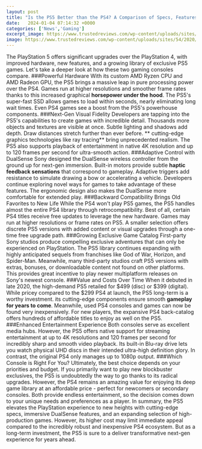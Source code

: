 ```yaml
---
layout: post
title: "Is the PS5 Better than the PS4? A Comparison of Specs, Features, and Games"
date:   2024-01-04 07:14:32 +0000
categories: ['News','Gaming']
excerpt_image: https://www.trustedreviews.com/wp-content/uploads/sites/54/2020/07/vs-ps4vsps5_.png
image: https://www.trustedreviews.com/wp-content/uploads/sites/54/2020/07/vs-ps4vsps5_.png
---
```


The PlayStation 5 offers significant upgrades over the PlayStation 4, with improved hardware, new features, and a growing library of exclusive PS5 games. Let's take a deeper look at how these two gaming consoles compare.
###Powerful Hardware
With its custom AMD Ryzen CPU and AMD Radeon GPU, the PS5 brings a massive leap in pure processing power over the PS4. Games run at higher resolutions and smoother frame rates thanks to this increased graphical **horsepower under the hood**. The PS5's super-fast SSD allows games to load within seconds, nearly eliminating long wait times. Even PS4 games see a boost from the PS5's powerhouse components. 
###Next-Gen Visual Fidelity
Developers are tapping into the PS5's capabilities to create games with incredible detail. Thousands more objects and textures are visible at once. Subtle lighting and shadows add depth. Draw distances stretch further than ever before. ** cutting-edge graphics technologies like ray tracing** bring unprecedented realism. The PS5 also supports playback of entertainment in native 4K resolution and up to 120 frames per second for ultra-smooth action.
###Adaptive Control with DualSense
Sony designed the DualSense wireless controller from the ground up for next-gen immersion. Built-in motors provide subtle **haptic feedback sensations** that correspond to gameplay. Adaptive triggers add resistance to simulate drawing a bow or accelerating a vehicle. Developers continue exploring novel ways for games to take advantage of these features. The ergonomic design also makes the DualSense more comfortable for extended play.
###Backward Compatibility Brings Old Favorites to New Life 
While the PS4 won't play PS5 games, the PS5 handles almost the entire PS4 library through retrocompatibility. Best of all, certain PS4 titles receive free updates to leverage the new hardware. Games may run at higher resolutions or frame rates on PS5. A smaller selection offers discrete PS5 versions with added content or visual upgrades through a one-time free upgrade path. 
###Growing Exclusive Game Catalog
First-party Sony studios produce compelling exclusive adventures that can only be experienced on PlayStation. The PS5 library continues expanding with highly anticipated sequels from franchises like God of War, Horizon, and Spider-Man. Meanwhile, many third-party studios craft PS5 versions with extras, bonuses, or downloadable content not found on other platforms. This provides great incentive to play newer multiplatform releases on Sony's newest console.
###Value and Costs Over Time
When it debuted in late 2020, the high-demand PS5 retailed for $499 (disc) or $399 (digital). While pricey compared to the $299 PS4 at launch, the PS5 long-term is a worthy investment. its cutting-edge components ensure smooth **gameplay for years to come**. Meanwhile, used PS4 consoles and games can now be found very inexpensively. For new players, the expansive PS4 back-catalog offers hundreds of affordable titles to enjoy as well on the PS5.
###Enhanced Entertainment Experience
Both consoles serve as excellent media hubs. However, the PS5 offers native support for streaming entertainment at up to 4K resolutions and 120 frames per second for incredibly sharp and smooth video playback. Its built-in Blu-ray drive lets you watch physical UHD discs in their intended ultra-high definition glory. In contrast, the original PS4 only manages up to 1080p output. 
###Which Console is Right For You?
Ultimately, the best choice depends on your priorities and budget. If you primarily want to play new blockbuster exclusives, the PS5 is undoubtedly the way to go thanks to its radical upgrades. However, the PS4 remains an amazing value for enjoying its deep game library at an affordable price - perfect for newcomers or secondary consoles. Both provide endless entertainment, so the decision comes down to your unique needs and preferences as a player.
In summary, the PS5 elevates the PlayStation experience to new heights with cutting-edge specs, immersive DualSense features, and an expanding selection of high-production games. However, its higher cost may limit immediate appeal compared to the incredibly robust and inexpensive PS4 ecosystem. But as a long-term investment, the PS5 is sure to a deliver transformative next-gen experience for years ahead.